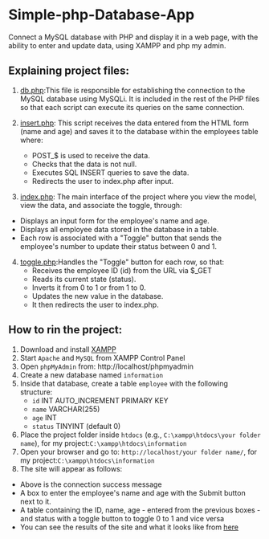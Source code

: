 # Simple-php-Database-App
Connect a MySQL database with PHP and display it in a web page, with the ability to enter and update data, using XAMPP and php my admin.

## Explaining project files:
1. [db.php](Simple-php-Database-App/blob/main/db.php):This file is responsible for establishing the connection to the MySQL database using MySQLi.
It is included in the rest of the PHP files so that each script can execute its queries on the same connection.

2. [insert.php](Simple-php-Database-App/blob/main/insert.php): This script receives the data entered from the HTML form (name and age) and saves it to the database within the employees table where:
   - POST_$ is used to receive the data.
   - Checks that the data is not null.
   - Executes SQL INSERT queries to save the data.
   - Redirects the user to index.php after input.

3. [index.php](Simple-php-Database-App/blob/main/index.php):
   The main interface of the project where you view the model, view the data, and associate the toggle, through:
- Displays an input form for the employee's name and age.
- Displays all employee data stored in the database in a table.
- Each row is associated with a "Toggle" button that sends the employee's number to update their status between 0 and 1.

4. [toggle.php](Simple-php-Database-App/blob/main/toggle.php):Handles the "Toggle" button for each row, so that:
	- Receives the employee ID (id) from the URL via $_GET
	- Reads its current state (status).
	- Inverts it from 0 to 1 or from 1 to 0.
	- Updates the new value in the database.
	- It then redirects the user to index.php.

## How to rin the project: 

1. Download and install [XAMPP](https://www.apachefriends.org/index.html)
2. Start `Apache` and `MySQL` from XAMPP Control Panel
3. Open `phpMyAdmin` from: http://localhost/phpmyadmin
4. Create a new database named `information`
5. Inside that database, create a table `employee` with the following structure:
   - `id` INT AUTO_INCREMENT PRIMARY KEY  
   - `name` VARCHAR(255)  
   - `age` INT  
   - `status` TINYINT (default 0)
6. Place the project folder inside `htdocs` (e.g., `C:\xampp\htdocs\your folder name`), for my project:`C:\xampp\htdocs\information`
7. Open your browser and go to: `http://localhost/your folder name/`, for my project:`C:\xampp\htdocs\information`
8. The site will appear as follows:
* Above is the connection success message
* A box to enter the employee's name and age with the Submit button next to it.
* A table containing the ID, name, age - entered from the previous boxes - and status with a toggle button to toggle 0 to 1 and vice versa
* You can see the results of the site and what it looks like from [here](Simple-php-Database-App/tree/main/Results%20Screenshots)


 
